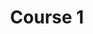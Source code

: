 ---
layout: course
title: Course 1
published: true
thumbnail: /atlas/assets/img/course1.jpg
type: Course
note: 
headline: Lorem ipsum dolor sit amet, consectetur adipiscing elit sed do eiusmod tempor incididunt
audience: Everyone
objectives:
    - Lorem ipsum dolor sit amet, consectetur adipiscing elit
    - sed do eiusmod tempor incididunt ut labore et dolore magna aliqua
    - Ut enim ad minim veniam, quis nostrud exercitation ullamco laboris
takeaways:
    - Lorem ipsum dolor sit amet, consectetur adipiscing elit
    - Lorem ipsum dolor sit amet, consectetur adipiscing elit
description:
    Lorem ipsum dolor sit amet, consectetur adipiscing elit, sed do eiusmod tempor incididunt ut labore et dolore magna aliqua. Ut enim ad minim veniam, quis nostrud exercitation ullamco laboris nisi ut aliquip ex ea commodo consequat. Duis aute irure dolor in reprehenderit in voluptate velit esse cillum dolore eu fugiat nulla pariatur. Excepteur sint occaecat cupidatat non proident, sunt in culpa qui officia deserunt mollit anim id est laborum
instructors:
    - name: Instructor 1
      img: /atlas/assets/img/instructor_1.jpg
      link: https://www.linkedin.com/
    - name: Instructor 3
      img: /atlas/assets/img/instructor_3.png
      link: https://www.linkedin.com/
assistants:
    - name: Instructor 2
      img: /atlas/assets/img/instructor_2.jpg
      link: https://www.linkedin.com/
---